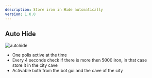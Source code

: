 ```yaml
---
description: Store iron in Hide automatically
version: 1.0.0
---
```


## Auto Hide

![autohide](./images/autohide.png 'autohide')

-   One polis active at the time
-   Every 4 seconds check if there is more then 5000 iron, in that case store it in the city cave
-   Activable both from the bot gui and the cave of the city
